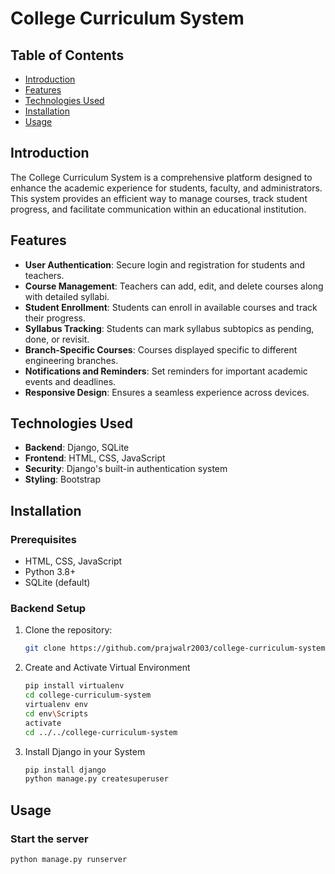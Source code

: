 # College Curriculum System

## Table of Contents
- [Introduction](#introduction)
- [Features](#features)
- [Technologies Used](#technologies-used)
- [Installation](#installation)
- [Usage](#usage)

## Introduction
The College Curriculum System is a comprehensive platform designed to enhance the academic experience for students, faculty, and administrators. This system provides an efficient way to manage courses, track student progress, and facilitate communication within an educational institution.

## Features
- **User Authentication**: Secure login and registration for students and teachers.
- **Course Management**: Teachers can add, edit, and delete courses along with detailed syllabi.
- **Student Enrollment**: Students can enroll in available courses and track their progress.
- **Syllabus Tracking**: Students can mark syllabus subtopics as pending, done, or revisit.
- **Branch-Specific Courses**: Courses displayed specific to different engineering branches.
- **Notifications and Reminders**: Set reminders for important academic events and deadlines.
- **Responsive Design**: Ensures a seamless experience across devices.

## Technologies Used
- **Backend**: Django, SQLite
- **Frontend**: HTML, CSS, JavaScript
- **Security**: Django's built-in authentication system
- **Styling**: Bootstrap

## Installation

### Prerequisites
- HTML, CSS, JavaScript
- Python 3.8+
- SQLite (default)

### Backend Setup
1. Clone the repository:
   ```bash
   git clone https://github.com/prajwalr2003/college-curriculum-system.git
2. Create and Activate Virtual Environment
   ```bash
   pip install virtualenv
   cd college-curriculum-system
   virtualenv env
   cd env\Scripts
   activate
   cd ../../college-curriculum-system
3. Install Django in your System
   ```bash
   pip install django
   python manage.py createsuperuser

## Usage
### Start the server
```bash
python manage.py runserver
